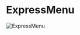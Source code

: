 # ExpressMenu
![ExpressMenu](https://github.com/gknsntrk90/ExpressMenu/assets/133425361/47d9927e-5c7d-4356-971c-fff86ea62280)
